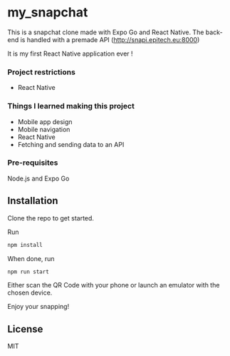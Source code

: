 # my_snapchat
This is a snapchat clone made with Expo Go and React Native.
The back-end is handled with a premade API (http://snapi.epitech.eu:8000)


It is my first React Native application ever !

### Project restrictions
- React Native

### Things I learned making this project
- Mobile app design
- Mobile navigation
- React Native
- Fetching and sending data to an API

### Pre-requisites
Node.js and Expo Go

## Installation
Clone the repo to get started.

Run
```sh
npm install
```
When done, run
```sh
npm run start
```

Either scan the QR Code with your phone or launch an emulator with the chosen device.

Enjoy your snapping!

## License
MIT
